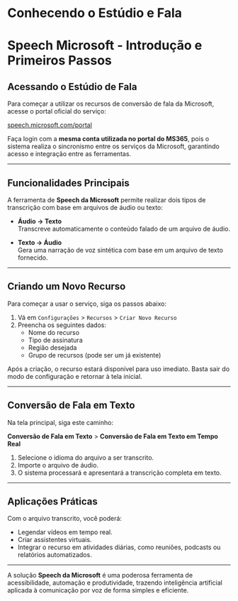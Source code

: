 # Conhecendo o Estúdio e Fala

# Speech Microsoft - Introdução e Primeiros Passos

## Acessando o Estúdio de Fala

Para começar a utilizar os recursos de conversão de fala da Microsoft, acesse o portal oficial do serviço:

[speech.microsoft.com/portal](https://speech.microsoft.com/portal)

Faça login com a **mesma conta utilizada no portal do MS365**, pois o sistema realiza o sincronismo entre os serviços da Microsoft, garantindo acesso e integração entre as ferramentas.

---

## Funcionalidades Principais

A ferramenta de **Speech da Microsoft** permite realizar dois tipos de transcrição com base em arquivos de áudio ou texto:

- **Áudio → Texto**  
  Transcreve automaticamente o conteúdo falado de um arquivo de áudio.

- **Texto → Áudio**  
  Gera uma narração de voz sintética com base em um arquivo de texto fornecido.

---

## Criando um Novo Recurso

Para começar a usar o serviço, siga os passos abaixo:

1. Vá em `Configurações` > `Recursos` > `Criar Novo Recurso`
2. Preencha os seguintes dados:
   - Nome do recurso
   - Tipo de assinatura
   - Região desejada
   - Grupo de recursos (pode ser um já existente)

Após a criação, o recurso estará disponível para uso imediato. Basta sair do modo de configuração e retornar à tela inicial.

---

## Conversão de Fala em Texto

Na tela principal, siga este caminho:

**Conversão de Fala em Texto** > **Conversão de Fala em Texto em Tempo Real**

1. Selecione o idioma do arquivo a ser transcrito.
2. Importe o arquivo de áudio.
3. O sistema processará e apresentará a transcrição completa em texto.

---

## Aplicações Práticas

Com o arquivo transcrito, você poderá:

- Legendar vídeos em tempo real.
- Criar assistentes virtuais.
- Integrar o recurso em atividades diárias, como reuniões, podcasts ou relatórios automatizados.

---

A solução **Speech da Microsoft** é uma poderosa ferramenta de acessibilidade, automação e produtividade, trazendo inteligência artificial aplicada à comunicação por voz de forma simples e eficiente.
